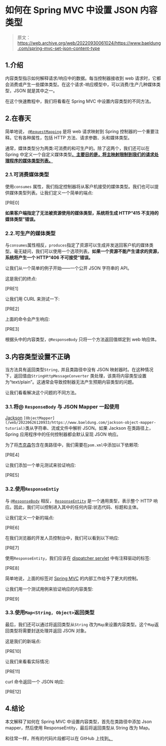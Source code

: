 # 如何在 Spring MVC 中设置 JSON 内容类型

> 原文：<https://web.archive.org/web/20220930061024/https://www.baeldung.com/spring-mvc-set-json-content-type>

## 1.介绍

内容类型指示如何解释请求/响应中的数据。每当控制器接收到 web 请求时，它都会消费或产生一些媒体类型。在这个请求-响应模型中，可以消费/生产几种媒体类型，JSON 就是其中之一。

在这个快速教程中，我们将看看在 Spring MVC 中设置内容类型的不同方法。

## 2.在春天

简单地说， [`@RequestMapping`](/web/20220626120933/https://www.baeldung.com/spring-requestmapping) 是将 web 请求映射到 Spring 控制器的一个重要注释。它有各种属性，包括 HTTP 方法、请求参数、头和媒体类型。

通常，媒体类型分为两类:可消费的和可生产的。除了这两个，我们还可以在 Spring 中定义一个自定义媒体类型[。**主要目的是，将主映射限制到我们的请求处理程序的媒体类型列表。**](/web/20220626120933/https://www.baeldung.com/spring-rest-custom-media-type)

### 2.1.可消费媒体类型

使用`consumes` 属性，我们指定控制器将从客户机接受的媒体类型。我们也可以提供媒体类型列表。让我们定义一个简单的端点:

[PRE0]

**如果客户端指定了无法被资源使用的媒体类型，系统将生成 HTTP“415 不支持的媒体类型”错误。**

### 2.2.可生产的媒体类型

与`consumes`属性相反，`produces`指定了资源可以生成并发送回客户机的媒体类型。毫无疑问，我们可以使用一个选项列表。**如果一个资源不能产生请求的资源，系统将产生一个 HTTP“406 不可接受”错误。**

让我们从一个简单的例子开始——一个公开 JSON 字符串的 API。

这是我们的终点:

[PRE1]

让我们用 CURL 来测试一下:

[PRE2]

上面的命令会产生响应:

[PRE3]

根据头中的内容类型，`@ResponseBody` 只将一个方法返回值绑定到 web 响应体。

## 3.内容类型设置不正确

当方法具有返回类型`String,` 并且类路径中没有 JSON 映射器时。在这种情况下，返回值由`StringHttpMessageConverter` 类处理，该类将内容类型设置为“text/plain”。这通常会导致控制器无法产生预期内容类型的问题。

让我们看看解决这个问题的不同方法。

### 3.1.将@ `ResponseBody` 与 JSON Mapper 一起使用

[Jackson](/web/20220626120933/https://www.baeldung.com/jackson) `[ObjectMapper](/web/20220626120933/https://www.baeldung.com/jackson-object-mapper-tutorial)`类从字符串、流或文件中解析 JSON。如果 Jackson 在类路径上，Spring 应用程序中的任何控制器都会默认呈现 JSON 响应。

为了将[杰克森](https://web.archive.org/web/20220626120933/https://search.maven.org/search?q=g:com.fasterxml.jackson.core%20AND%20a:jackson-databind)包含在类路径中，我们需要在`pom.xml`中添加以下依赖项:

[PRE4]

让我们添加一个单元测试来验证响应:

[PRE5]

### 3.2.使用`ResponseEntiy`

与 [`@ResponseBody`](/web/20220626120933/https://www.baeldung.com/spring-request-response-body) 相反， [`ResponseEntity`](/web/20220626120933/https://www.baeldung.com/spring-response-entity) 是一个通用类型，表示整个 HTTP 响应。因此，我们可以控制进入其中的任何内容:状态代码、标题和主体。

让我们定义一个新的端点:

[PRE6]

在我们浏览器的开发人员控制台中，我们可以看到以下响应:

[PRE7]

使用`ResponseEntity`，我们应该在 [dispatcher servlet](/web/20220626120933/https://www.baeldung.com/spring-dispatcherservlet) 中有注释驱动的标签:

[PRE8]

简单地说，上面的标签对 [Spring MVC](/web/20220626120933/https://www.baeldung.com/spring-mvc) 的内部工作给予了更大的控制。

让我们用一个测试用例来验证响应的内容类型:

[PRE9]

### 3.3.使用`Map<String, Object>`返回类型

最后，我们还可以通过将返回类型从`String` 改为`Map`来设置内容类型。这个`Map`返回类型将需要封送处理并返回 JSON 对象。

这是我们的新端点:

[PRE10]

让我们来看看实际情况:

[PRE11]

curl 命令返回一个 JSON 响应:

[PRE12]

## 4.结论

本文解释了如何在 Spring MVC 中设置内容类型，首先在类路径中添加 Json mapper，然后使用 ResponseEntity，最后将返回类型从 String 改为 Map。

和往常一样，所有的代码片段都可以在 GitHub 上找到[。](https://web.archive.org/web/20220626120933/https://github.com/eugenp/tutorials/tree/master/spring-web-modules/spring-mvc-basics-4)